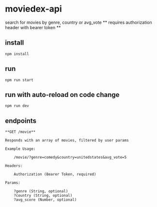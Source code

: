 # moviedex-api

search for movies by genre, country or avg_vote
** requires authorization header with bearer token **

## install

`npm install`

## run

`npm run start`

## run with auto-reload on code change

`npm run dev`

## endpoints

    **GET /movie**

    Responds with an array of movies, filtered by user params

    Example Usage:

        /movie/?genre=comedy&country=unitedstates&avg_vote=5

    Headers:

        Authorization (Bearer Token, required)

    Params:

        ?genre (String, optional)
        ?country (String, optional)
        ?avg_score (Number, optional)


